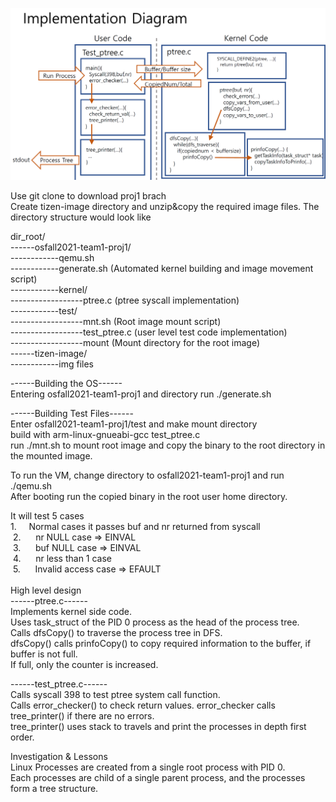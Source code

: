 ![proj1_diagram](./proj1_diagram.PNG)

Use git clone to download proj1 brach  
Create tizen-image directory and unzip&copy the required image files. 
The directory structure would look like  
  
dir_root/  
------osfall2021-team1-proj1/  
------------qemu.sh  
------------generate.sh  (Automated kernel building and image movement script)  
------------kernel/  
------------------ptree.c  (ptree syscall implementation)  
------------test/  
------------------mnt.sh   (Root image mount script)  
------------------test_ptree.c  (user level test code implementation)  
------------------mount  (Mount directory for the root image)  
------tizen-image/  
------------img files   

------Building the OS------  
Entering osfall2021-team1-proj1 and directory run ./generate.sh  

------Building Test Files------  
Enter osfall2021-team1-proj1/test and make mount directory  
build with arm-linux-gnueabi-gcc test_ptree.c  
run ./mnt.sh to mount root image and copy the binary to the root directory in the mounted image.  

To run the VM, change directory to osfall2021-team1-proj1 and run ./qemu.sh  
After booting run the copied binary in the root user home directory.  

It will test 5 cases  
 1.     Normal cases it passes buf and nr returned from syscall  
 2.      nr NULL case => EINVAL  
 3.      buf NULL case => EINVAL  
 4.      nr less than 1 case  
 5.      Invalid access case => EFAULT  
   
 High level design  
 ------ptree.c------  
 Implements kernel side code.  
 Uses task_struct of the PID 0 process as the head of the process tree.  
 Calls dfsCopy() to traverse the process tree in DFS.  
 dfsCopy() calls prinfoCopy() to copy required information to the buffer, if buffer is not full.  
 If full, only the counter is increased.  
   
 ------test_ptree.c------  
Calls syscall 398 to test ptree system call function.  
Calls error_checker() to check return values. error_checker calls tree_printer() if there are no errors.  
tree_printer() uses stack to travels and print the processes in depth first order.  

Investigation & Lessons  
Linux Processes are created from a single root process with PID 0.  
Each processes are child of a single parent process, and the processes form a tree structure.  


